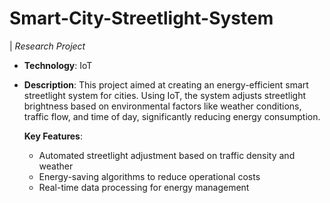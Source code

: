 # Smart-City-Streetlight-System
| *Research Project*
- **Technology**: IoT
- **Description**: 
This project aimed at creating an energy-efficient smart streetlight system for cities. Using IoT, the system adjusts streetlight brightness based on environmental factors like weather conditions, traffic flow, and time of day, significantly reducing energy consumption.

  **Key Features**:
  - Automated streetlight adjustment based on traffic density and weather
  - Energy-saving algorithms to reduce operational costs
  - Real-time data processing for energy management

